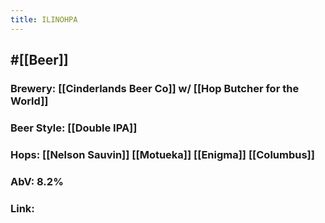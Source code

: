 ```yaml
---
title: ILINOHPA
---
```


## #[[Beer]]
### Brewery: [[Cinderlands Beer Co]] w/ [[Hop Butcher for the World]]

### Beer Style: [[Double IPA]]

### Hops: [[Nelson Sauvin]] [[Motueka]] [[Enigma]] [[Columbus]]

### AbV: 8.2%

### Link: 
